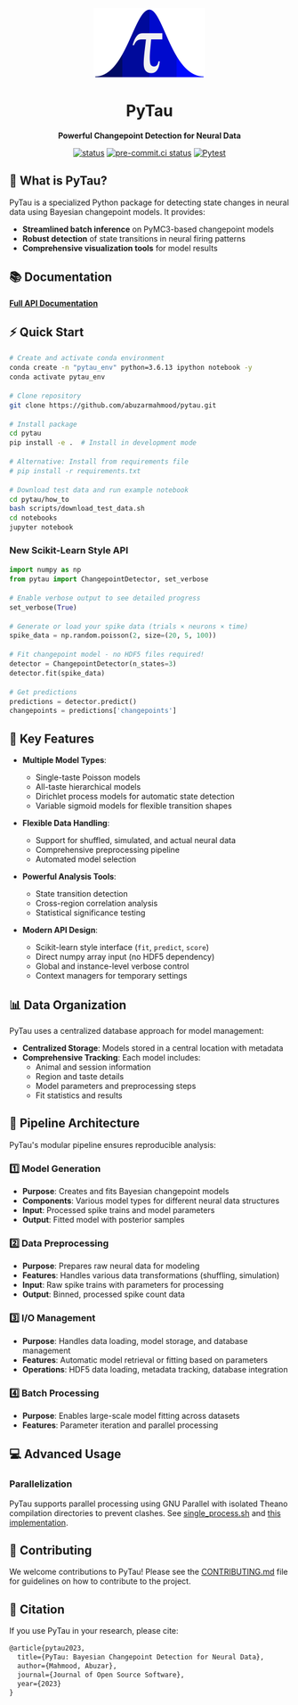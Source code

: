 <div align="center">
  <img src="docs/pytau_logo.png" alt="PyTau Logo" width="200"/>
  <h1>PyTau</h1>
  <p><strong>Powerful Changepoint Detection for Neural Data</strong></p>

  [![status](https://joss.theoj.org/papers/e3e3d9ce5b59166cef17ee7e9bb9f53c/status.svg)](https://joss.theoj.org/papers/e3e3d9ce5b59166cef17ee7e9bb9f53c)
  [![pre-commit.ci status](https://results.pre-commit.ci/badge/github/abuzarmahmood/pytau/master.svg)](https://results.pre-commit.ci/latest/github/abuzarmahmood/pytau/master)
  [![Pytest](https://github.com/abuzarmahmood/pytau/actions/workflows/pytest_workflow.yml/badge.svg)](https://github.com/abuzarmahmood/pytau/actions/workflows/pytest_workflow.yml)
</div>

## 🚀 What is PyTau?

PyTau is a specialized Python package for detecting state changes in neural data using Bayesian changepoint models. It provides:

- **Streamlined batch inference** on PyMC3-based changepoint models
- **Robust detection** of state transitions in neural firing patterns
- **Comprehensive visualization tools** for model results

## 📚 Documentation

[**Full API Documentation**](https://abuzarmahmood.github.io/pytau/)

## ⚡ Quick Start

```bash
# Create and activate conda environment
conda create -n "pytau_env" python=3.6.13 ipython notebook -y
conda activate pytau_env

# Clone repository
git clone https://github.com/abuzarmahmood/pytau.git

# Install package
cd pytau
pip install -e .  # Install in development mode

# Alternative: Install from requirements file
# pip install -r requirements.txt

# Download test data and run example notebook
cd pytau/how_to
bash scripts/download_test_data.sh
cd notebooks
jupyter notebook
```

### New Scikit-Learn Style API

```python
import numpy as np
from pytau import ChangepointDetector, set_verbose

# Enable verbose output to see detailed progress
set_verbose(True)

# Generate or load your spike data (trials × neurons × time)
spike_data = np.random.poisson(2, size=(20, 5, 100))

# Fit changepoint model - no HDF5 files required!
detector = ChangepointDetector(n_states=3)
detector.fit(spike_data)

# Get predictions
predictions = detector.predict()
changepoints = predictions['changepoints']
```

## 🧠 Key Features

- **Multiple Model Types**:
  - Single-taste Poisson models
  - All-taste hierarchical models
  - Dirichlet process models for automatic state detection
  - Variable sigmoid models for flexible transition shapes

- **Flexible Data Handling**:
  - Support for shuffled, simulated, and actual neural data
  - Comprehensive preprocessing pipeline
  - Automated model selection

- **Powerful Analysis Tools**:
  - State transition detection
  - Cross-region correlation analysis
  - Statistical significance testing

- **Modern API Design**:
  - Scikit-learn style interface (`fit`, `predict`, `score`)
  - Direct numpy array input (no HDF5 dependency)
  - Global and instance-level verbose control
  - Context managers for temporary settings

## 📊 Data Organization

PyTau uses a centralized database approach for model management:

- **Centralized Storage**: Models stored in a central location with metadata
- **Comprehensive Tracking**: Each model includes:
  - Animal and session information
  - Region and taste details
  - Model parameters and preprocessing steps
  - Fit statistics and results

## 🔄 Pipeline Architecture

PyTau's modular pipeline ensures reproducible analysis:

### 1️⃣ Model Generation
- **Purpose**: Creates and fits Bayesian changepoint models
- **Components**: Various model types for different neural data structures
- **Input**: Processed spike trains and model parameters
- **Output**: Fitted model with posterior samples

### 2️⃣ Data Preprocessing
- **Purpose**: Prepares raw neural data for modeling
- **Features**: Handles various data transformations (shuffling, simulation)
- **Input**: Raw spike trains with parameters for processing
- **Output**: Binned, processed spike count data

### 3️⃣ I/O Management
- **Purpose**: Handles data loading, model storage, and database management
- **Features**: Automatic model retrieval or fitting based on parameters
- **Operations**: HDF5 data loading, metadata tracking, database integration

### 4️⃣ Batch Processing
- **Purpose**: Enables large-scale model fitting across datasets
- **Features**: Parameter iteration and parallel processing

## 💻 Advanced Usage

### Parallelization
PyTau supports parallel processing using GNU Parallel with isolated Theano compilation directories to prevent clashes. See [single_process.sh](https://github.com/abuzarmahmood/pytau/blob/master/pytau/utils/batch_utils/single_process.sh) and [this implementation](https://github.com/abuzarmahmood/pytau/pull/19/commits/231dd33b846cf278549b1b5815fdae5e76fa14a2).

## 🤝 Contributing

We welcome contributions to PyTau! Please see the [CONTRIBUTING.md](CONTRIBUTING.md) file for guidelines on how to contribute to the project.

## 📜 Citation

If you use PyTau in your research, please cite:
```
@article{pytau2023,
  title={PyTau: Bayesian Changepoint Detection for Neural Data},
  author={Mahmood, Abuzar},
  journal={Journal of Open Source Software},
  year={2023}
}
```
